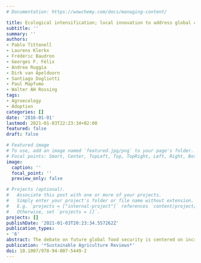 ```yaml
---
# Documentation: https://wowchemy.com/docs/managing-content/

title: Ecological intensification; local innovation to address global challenges
subtitle: ''
summary: ''
authors:
- Pablo Tittonell
- Laurens Klerkx
- Frédéric Baudron
- Georges F. Félix
- Andrea Ruggia
- Dirk van Apeldoorn
- Santiago Dogliotti
- Paul Mapfumo
- Walter AH Rossing
tags:
- Agroecology
- Adoption
categories: []
date: '2016-01-01'
lastmod: 2021-01-03T22:23:34+02:00
featured: false
draft: false

# Featured image
# To use, add an image named `featured.jpg/png` to your page's folder.
# Focal points: Smart, Center, TopLeft, Top, TopRight, Left, Right, BottomLeft, Bottom, BottomRight.
image:
  caption: ''
  focal_point: ''
  preview_only: false

# Projects (optional).
#   Associate this post with one or more of your projects.
#   Simply enter your project's folder or file name without extension.
#   E.g. `projects = ["internal-project"]` references `content/project/deep-learning/index.md`.
#   Otherwise, set `projects = []`.
projects: []
publishDate: '2021-01-03T20:23:34.557262Z'
publication_types:
- '6'
abstract: The debate on future global food security is centered on increasing yields. This focus on availability of food is overshadowing access and utilization of food, and the stability of these over time. In addition, pleas for increasing yields across the board overlook the diversity of current positions and contexts in which local agriculture functions. And fi nally, the actual model of production is based on mainstream agricultural models in industrialized societies, in which ecological diversity and benefits from nature have been ignored or replaced by external inputs. The dependence upon external inputs should exacerbate the negative impacts on the environment and on social equity. Strategies to address future global food security thus require local innovation to increase agricultural production in a sustainable, affordable way in the poorest regions of the world, and to reduce the environmental impact of agriculture and its dependence on non-renewable resources. Ecological intensification, the smart use of biodiversity-mediated ecosystem functions to support agricultural production, is portrayed as the most promising avenue to achieve these goals. Here we first review examples of ecological intensification from around the world. Functional diversity at plant, field and regional scales is shown to hold promise for reducing pesticide need in potato production in the Netherlands, increasing beef production on the pampas and campos in south-east South-America without additional inputs, and staple crop production in various regions in Africa. Strategies range from drawing on high-tech breeding programs to mobilizing and enriching local knowledge and customs of maintaining perennials in annual production systems. Such strategies have in common that larger spatial scales of management, such as landscapes, provide important entry points in addition to the fi eld level. We then argue that the necessary innovation system to support transitions towards ecological intensification and to anchor positive changes should be built from a hybridization of approaches that favour simultaneously bottom-up processes, e.g. developing niches in which experiments with ecological intensification develop, and top-down processes; changing socio-technical regimes which represent conventional production systems through targeted policies. We show that there are prospects for drawing on local experiences and innovation platforms that foster co-learning and support co-evolution of ecological intensification options in specific contexts, when connected with broader change in the realm of policy systems and value chains. This would require dedicated system innovation programmes that connect local and global levels to sustainably anchor change towards ecological intensification.
publication: '*Sustainable Agriculture Reviews*'
doi: 10.1007/978-94-007-5449-2
---
```

